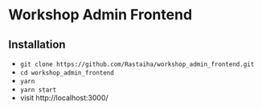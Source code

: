 # Workshop Admin Frontend

## Installation

- `git clone https://github.com/Rastaiha/workshop_admin_frontend.git`
- `cd workshop_admin_frontend`
- `yarn`
- `yarn start`
- visit http://localhost:3000/
